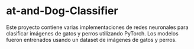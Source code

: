 # at-and-Dog-Classifier
Este proyecto contiene varias implementaciones de redes neuronales para clasificar imágenes de gatos y perros utilizando PyTorch. Los modelos fueron entrenados usando un dataset de imágenes de gatos y perros.
